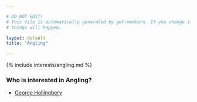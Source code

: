 ```yaml
---

# DO NOT EDIT!
# This file is automatically generated by get-members. If you change it, bad
# things will happen.

layout: default
title: "Angling"

---
```


{% include interests/angling.md %}

### Who is interested in Angling?


* [George Hollingbery](/members/george-hollingbery.html)
